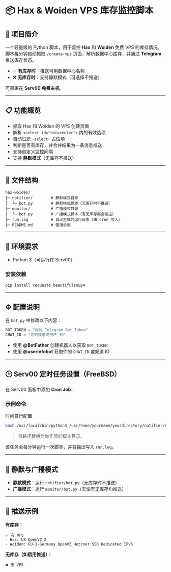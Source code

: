# 📦 Hax & Woiden VPS 库存监控脚本

## 🦊 项目简介

一个轻量级的 Python 脚本，用于监控 **Hax** 和 **Woiden** 免费 VPS 的库存情况。
脚本每分钟自动抓取 `/create-vps` 页面，解析数据中心库存，并通过 **Telegram** 推送库存状态。

* ✅ **有库存时**：推送可用数据中心名称
* ❌ **无库存时**：支持静默模式（可选择不推送）

可部署在 **Serv00 免费主机**。

---

## 📋 功能概览

* 抓取 Hax 和 Woiden 的 VPS 创建页面
* 解析 `<select id="datacenter">` 内的有效选项
* 自动过滤 `-select-` 占位项
* 判断是否有库存，并合并结果为一条消息推送
* 支持自定义监控间隔
* 支持 **静默模式**（无库存不推送）

---

## 📁 文件结构

```
hax-woiden/
├─ notifier/        # 静默模式目录
│  └─ bot.py        # 静默模式脚本（无库存时不推送）
├─ monitor/         # 广播模式目录
│  └─ bot.py        # 广播模式脚本（有无库存都会推送）
├─ run.log          # 自动生成的运行日志（由 cron 写入）
├─ README.md        # 使用说明
```

---

## 🧰 环境要求

* Python 3（可运行在 Serv00）

### 安装依赖

```bash
pip install requests beautifulsoup4
```

---

## ⚙️ 配置说明

在 `bot.py` 中修改以下内容：

```python
BOT_TOKEN = "你的 Telegram Bot Token"
CHAT_ID = "你的频道或用户 ID"
```

* 使用 **@BotFather** 创建机器人以获取 `BOT_TOKEN`
* 使用 **@userinfobot** 获取你的 `CHAT_ID` 或频道 ID

---

## 🕒 Serv00 定时任务设置（FreeBSD）

在 Serv00 面板中添加 **Cron Job**：

### 示例命令

时间自行配置

```bash
bash /usr/local/bin/python3 /usr/home/yourname/yourdirectory/notifier/bot.py >> /usr/home/yourname/yourdirectory/run.log 2>&1
```

> 将路径替换为你实际的脚本目录。

该任务会每分钟运行一次脚本，并将输出写入 `run.log`。

---

## 🔕 静默与广播模式

* **静默模式**：运行 `notifier/bot.py`（无库存时不推送）
* **广播模式**：运行 `monitor/bot.py`（无论有无库存均推送）

---

## 🧪 推送示例

**有库存：**

```
✅ 有 VPS
- Hax: US-OpenVZ-2
- Woiden: EU-1-Germany OpenVZ Hetzner SSD Dedicated IPv6
```

**无库存（如启用推送）：**

```
❌ 无 VPS
```
